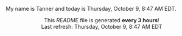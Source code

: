 My name is Tanner and today is Thursday, October 9, 8:47 AM EDT.

<p align="center">This <i>README</i> file is generated <b>every 3 hours</b>!</br>Last refresh: Thursday, October 9, 8:47 AM EDT<br /></p>
